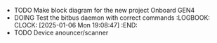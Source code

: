 - TODO Make block diagram for the new project Onboard GEN4
- DOING Test the bitbus daemon with correct commands
  :LOGBOOK:
  CLOCK: [2025-01-06 Mon 19:08:47]
  :END:
- TODO Device anouncer/scanner
